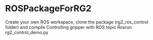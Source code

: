 # ROSPackageForRG2
Create your own ROS workspace, clone the package (rg2_ros_control folder) and compile
Controlling gripper with ROS topic
Rosrun rg2_control_demo.py
